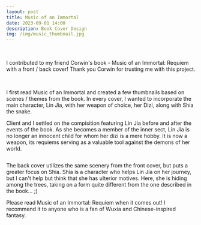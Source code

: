 ```yaml
---
layout: post
title: Music of an Immortal
date: 2023-09-01 14:00
description: Book Cover Design
img: /img/music_thumbnail.jpg
---
```


<img class= "col half" src= "{{ site.baseurl }}/img/front_music.jpg" alt="" title="front cover"/>
<img class="col half" src="{{ site.baseurl }}/img/back_music.jpg" alt="" title="back cover"/>

I contributed to my friend Corwin's book - Music of an Immortal: Requiem with a front / back cover! Thank you Corwin for trusting me with this project.

<img class="col half" src="{{ site.baseurl }}/img/thumbnails_music.jpg" alt="" title="front cover"/>

<img class="col half" src="{{ site.baseurl }}/img/front_sketch_music.jpg" alt="" title="front cover"/>

I first read Music of an Immortal and created a few thumbnails based on scenes / themes from the book. In every cover, I wanted to incorporate the main character, Lin Jia, with her weapon of choice, her Dizi, along with Shia the snake. 


Client and I settled on the compisition featuring Lin Jia before and after the events of the book. As she becomes a member of the inner sect, Lin Jia is no longer an innocent child for whom her dizi is a mere hobby.  It is now a weapon, its requiems serving as a valuable tool against the demons of her world. 

<img class="center" src="{{ site.baseurl }}/img/back_sketch_music.jpg" alt="" title="front cover"/>

The back cover utilizes the same scenery from the front cover, but puts a greater focus on Shia. Shia is a character who helps Lin Jia on her journey, but I can't help but think that she has ulterior motives. Here, she is hiding among the trees, taking on a form quite different from the one described in the book... ;)

Please read Music of an Immortal: Requiem when it comes out! I recommend it to anyone who is a fan of Wuxia and Chinese-inspired fantasy.
